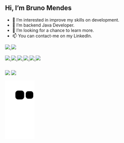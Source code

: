 ## Hi, I’m Bruno Mendes
- 👀 I’m interested in improve my skills on development.
- 🌱 I’m backend Java Developer.
- 💞️ I’m looking for a chance to learn more.
- 📫 You can contact-me on my LinkedIn. 

<div>
  <a href="https://github.com/BrunoSMendes89">
  <img height="180em" src="https://github-readme-stats.vercel.app/api?username=BrunoSMendes&show_icons=true&theme=gruvbox&include_all_commits=true&count_private=true"/>
  <img height="180em" src="https://github-readme-stats.vercel.app/api/top-langs/?username=BrunoSMendes89&layout=compact&langs_count=16&theme=gruvbox"/>  
</div>
  
<div style="display: inline_block"><br>
  <img height="100em" src="https://cdn.jsdelivr.net/gh/devicons/devicon/icons/java/java-plain-wordmark.svg" />         
  <img height="100em" src="https://cdn.jsdelivr.net/gh/devicons/devicon/icons/spring/spring-original-wordmark.svg" />
  <img height="100em" src="https://cdn.jsdelivr.net/gh/devicons/devicon/icons/microsoftsqlserver/microsoftsqlserver-plain-wordmark.svg" />
  <img height="100em" src="https://cdn.jsdelivr.net/gh/devicons/devicon/icons/mysql/mysql-plain-wordmark.svg" />
  <img height="100em" src="https://cdn.jsdelivr.net/gh/devicons/devicon/icons/html5/html5-plain-wordmark.svg" />
  <img height="100em" src="https://cdn.jsdelivr.net/gh/devicons/devicon/icons/css3/css3-plain-wordmark.svg" />
</div>
  
  ##
 
<div> 
 <!-- 
<a href="https://www.youtube.com/channel/UC_-uuuZbY0AAt9CViNzvc-Q" target="_blank"><img src="https://img.shields.io/badge/YouTube-FF0000?style=for-the-badge&logo=youtube&logoColor=white" target="_blank"></a>
  <a href="https://instagram.com/rafaballerini" target="_blank"><img src="https://img.shields.io/badge/-Instagram-%23E4405F?style=for-the-badge&logo=instagram&logoColor=white" target="_blank"></a>
 	<a href="https://www.twitch.tv/rafaballerinii" target="_blank"><img src="https://img.shields.io/badge/Twitch-9146FF?style=for-the-badge&logo=twitch&logoColor=white" target="_blank"></a>
 <a href="https://discord.gg/G9GPg5SA75" target="_blank"><img src="https://img.shields.io/badge/Discord-7289DA?style=for-the-badge&logo=discord&logoColor=white" target="_blank"></a> 
--->
  
  <a href = "mailto:brunosmendes@gmail.com"><img src="https://img.shields.io/badge/-Gmail-%23333?style=for-the-badge&logo=gmail&logoColor=white" target="_blank"></a>
  <a href="https://www.linkedin.com/in/bruno-mendes-15246894/" target="_blank"><img src="https://img.shields.io/badge/-LinkedIn-%230077B5?style=for-the-badge&logo=linkedin&logoColor=white" target="_blank"></a> 
 
  ![Snake animation](https://github.com/rafaballerini/rafaballerini/blob/output/github-contribution-grid-snake.svg)
 
</div>


<!---
BrunoSMendes89/BrunoSMendes89 is a ✨ special ✨ repository because its `README.md` (this file) appears on your GitHub profile.
You can click the Preview link to take a look at your changes.
--->
